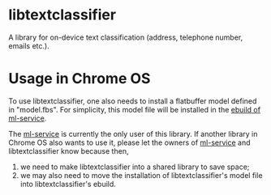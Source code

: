 # libtextclassifier

A library for on-device text classification (address, telephone number,
emails etc.).

# Usage in Chrome OS

To use libtextclassifier, one also needs to install a flatbuffer model defined
in "model.fbs". For simplicity, this model file will be installed in the
[ebuild of ml-service][ml-9999-ebuild].

The [ml-service] is currently the only user of this library. If another library
in Chrome OS also wants to use it, please let the owners of [ml-service] and
libtextclassifier know because then,

1. we need to make libtextclassifier into a shared library to save space;
2. we may also need to move the installation of libtextclassifier's model file
into libtextclassifier's ebuild.


[ml-9999-ebuild]: https://source.chromium.org/chromiumos/chromiumos/codesearch/+/master:src/third_party/chromiumos-overlay/chromeos-base/ml/ml-9999.ebuild
[ml-service]: https://source.chromium.org/chromiumos/chromiumos/codesearch/+/master:src/platform2/ml/;l=1?q=ml%2F&sq=&ss=chromiumos
